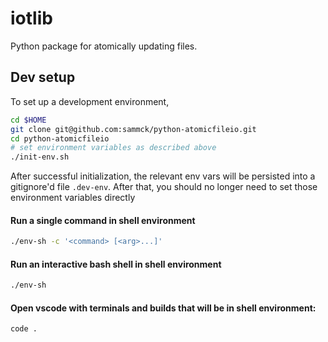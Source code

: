 # iotlib
Python package for atomically updating files.


## Dev setup

To set up a development environment, 

```bash
cd $HOME
git clone git@github.com:sammck/python-atomicfileio.git
cd python-atomicfileio
# set environment variables as described above
./init-env.sh
```

After successful initialization, the relevant env vars will be persisted into a gitignore'd file
`.dev-env`.  After that, you should no longer need to set those environment variables directly

#### **Run a single command in shell environment**
```bash
./env-sh -c '<command> [<arg>...]'
```

#### **Run an interactive bash shell in shell environment**
```bash
./env-sh
```

#### **Open vscode with terminals and builds that will be in shell environment:**
```bash
code .
```
